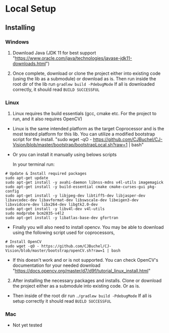 # Local Setup

## Installing

### Windows
1. Download Java (JDK 11 for best support "https://www.oracle.com/java/technologies/javase-jdk11-downloads.html")

2. Once complete, download or clone the project either into existing code (using the lib as a submodule) or download as is.
Then run inside the root dir of the lib run `gradlew build -PdebugMode`
If all is downloaded correctly, it should read `BUILD SUCCESSFUL`

### Linux
1. Linux requires the build essentials (gcc, cmake etc. For the project to run, and it also requires OpenCV)

- Linux is the same intended platform as the target Coprocessor and is the most tested platform for this lib. You can utilize a modified bootstrap script for the install.
"sudo wget -qO - https://github.com/CJBuchel/CJ-Vision/blob/master/bootstrap/bootstrapLocal.sh?raw=1 | bash"

- Or you can install it manually using belows scripts

	In your terminal run:
```shell
# Update & Install required packages
sudo apt-get update
sudo apt-get install -y avahi-daemon libnss-mdns v4l-utils imagemagick
sudo apt-get install -y build-essential cmake cmake-curses-gui pkg-config
sudo apt-get install -y libjpeg-dev libtiff5-dev libjasper-dev libavcodec-dev libavformat-dev libswscale-dev libeigen3-dev libxvidcore-dev libx264-dev libgtk2.0-dev
sudo apt-get install -y libv4l-dev v4l-utils
sudo modprobe bcm2835-v4l2
sudo apt-get install -y libatlas-base-dev gfortran
```


- Finally you will also need to install opencv. You may be able to download using the following script used for coprocessors,
```shell
# Install OpenCV
sudo wget -qO - https://github.com/CJBuchel/CJ-Vision/blob/master/bootstrap/openCV.sh?raw=1 | bash
```

- If this doesn't work and or is not supported. You can check OpenCV's documentation for your needed download "https://docs.opencv.org/master/d7/d9f/tutorial_linux_install.html"

2. After installing the necessary packages and installs. Clone or download the project either as a submodule into existing code. Or as is.

- Then inside of the root dir run `./gradlew build -PdebugMode`
If all is setup correctly it should read `BUILD SUCCESSFUL`

### Mac

- Not yet tested